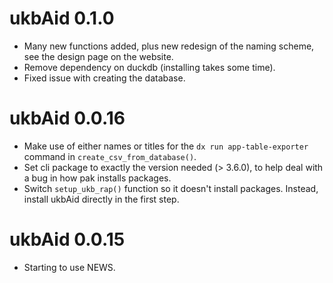# ukbAid 0.1.0

-   Many new functions added, plus new redesign of the naming scheme,
    see the design page on the website.
-   Remove dependency on duckdb (installing takes some time).
-   Fixed issue with creating the database.

# ukbAid 0.0.16

-   Make use of either names or titles for the
    `dx run app-table-exporter` command in `create_csv_from_database()`.
-   Set cli package to exactly the version needed (\> 3.6.0), to help
    deal with a bug in how pak installs packages.
-   Switch `setup_ukb_rap()` function so it doesn't install packages.
    Instead, install ukbAid directly in the first step.

# ukbAid 0.0.15

-   Starting to use NEWS.
